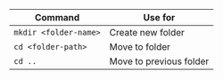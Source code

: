 | Command | Use for |
| --- | --- |
| `mkdir <folder-name>` | Create new folder |
| `cd <folder-path>` | Move to folder |
| `cd ..` | Move to previous folder |
